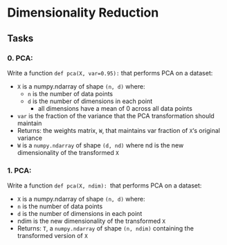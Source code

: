 # Dimensionality Reduction

## Tasks

### 0. PCA:
Write a function ``def pca(X, var=0.95):`` that performs PCA on a dataset:

- ``X`` is a numpy.ndarray of shape ``(n, d)`` where:
  - ``n`` is the number of data points
  - ``d`` is the number of dimensions in each point
    - all dimensions have a mean of 0 across all data points
- ``var`` is the fraction of the variance that the PCA transformation should maintain
- Returns: the weights matrix, ``W``, that maintains var fraction of ``X``‘s original variance
- ``W`` is a ``numpy.ndarray`` of shape ``(d, nd)`` where nd is the new dimensionality of the transformed ``X``

### 1. PCA:
Write a function ``def pca(X, ndim): ``that performs PCA on a dataset:

- ``X`` is a numpy.ndarray of shape ``(n, d)`` where:
- ``n`` is the number of data points
- ``d`` is the number of dimensions in each point
- ndim is the new dimensionality of the transformed ``X``
- Returns: ``T``, a ``numpy.ndarray`` of shape ``(n, ndim)`` containing the transformed version of ``X``

